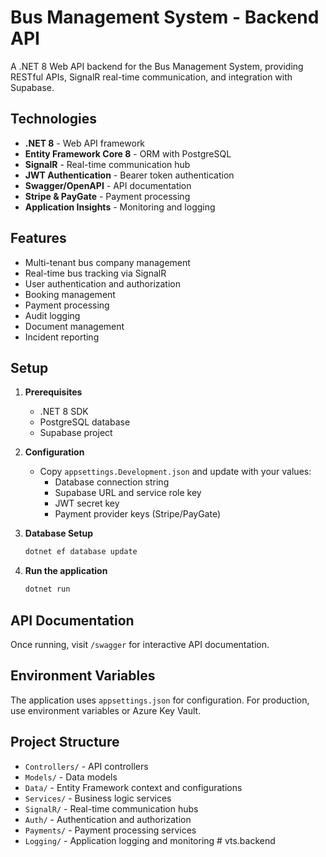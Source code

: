 # Bus Management System - Backend API

A .NET 8 Web API backend for the Bus Management System, providing RESTful APIs, SignalR real-time communication, and integration with Supabase.

## Technologies

- **.NET 8** - Web API framework
- **Entity Framework Core 8** - ORM with PostgreSQL
- **SignalR** - Real-time communication hub
- **JWT Authentication** - Bearer token authentication
- **Swagger/OpenAPI** - API documentation
- **Stripe & PayGate** - Payment processing
- **Application Insights** - Monitoring and logging

## Features

- Multi-tenant bus company management
- Real-time bus tracking via SignalR
- User authentication and authorization
- Booking management
- Payment processing
- Audit logging
- Document management
- Incident reporting

## Setup

1. **Prerequisites**
   - .NET 8 SDK
   - PostgreSQL database
   - Supabase project

2. **Configuration**
   - Copy `appsettings.Development.json` and update with your values:
     - Database connection string
     - Supabase URL and service role key
     - JWT secret key
     - Payment provider keys (Stripe/PayGate)

3. **Database Setup**
   ```bash
   dotnet ef database update
   ```

4. **Run the application**
   ```bash
   dotnet run
   ```

## API Documentation

Once running, visit `/swagger` for interactive API documentation.

## Environment Variables

The application uses `appsettings.json` for configuration. For production, use environment variables or Azure Key Vault.

## Project Structure

- `Controllers/` - API controllers
- `Models/` - Data models
- `Data/` - Entity Framework context and configurations
- `Services/` - Business logic services
- `SignalR/` - Real-time communication hubs
- `Auth/` - Authentication and authorization
- `Payments/` - Payment processing services
- `Logging/` - Application logging and monitoring
#   v t s . b a c k e n d  
 